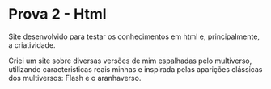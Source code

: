 # Prova 2 - Html
<p>Site desenvolvido para testar os conhecimentos em html e, principalmente, a criatividade.</p>
<p>Criei um site sobre diversas versões de mim espalhadas pelo multiverso, utilizando caracteristicas reais minhas e inspirada pelas aparições clássicas dos multiversos: Flash e o aranhaverso.</p>
